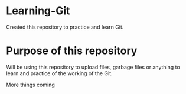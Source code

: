 # Learning-Git
Created this repository to practice and learn Git.

# Purpose of this repository
Will be using this repository to upload files, garbage files or anything to learn and practice of the working of the Git.

More things coming
